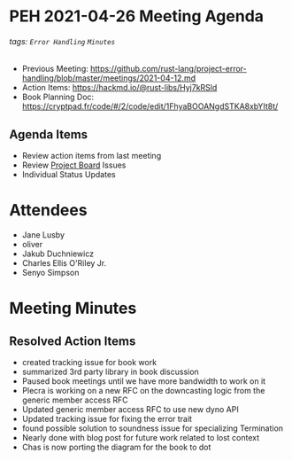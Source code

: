 # PEH 2021-04-26 Meeting Agenda

###### tags: `Error Handling` `Minutes`

- Previous Meeting: https://github.com/rust-lang/project-error-handling/blob/master/meetings/2021-04-12.md 
- Action Items: https://hackmd.io/@rust-libs/Hyj7kRSld
- Book Planning Doc: https://cryptpad.fr/code/#/2/code/edit/1FhyaBOOANgdSTKA8xbYIt8t/

## Agenda Items

- Review action items from last meeting
- Review [Project Board](https://github.com/rust-lang/project-error-handling/projects/1) Issues
- Individual Status Updates

# Attendees

- Jane Lusby
- oliver
- Jakub Duchniewicz
- Charles Ellis O'Riley Jr.
- Senyo Simpson

# Meeting Minutes 

## Resolved Action Items

- created tracking issue for book work
- summarized 3rd party library in book discussion
- Paused book meetings until we have more bandwidth to work on it
- Plecra is working on a new RFC on the downcasting logic from the generic member access RFC
- Updated generic member access RFC to use new dyno API
- Updated tracking issue for fixing the error trait
- found possible solution to soundness issue for specializing Termination
- Nearly done with blog post for future work related to lost context
- Chas is now porting the diagram for the book to dot

